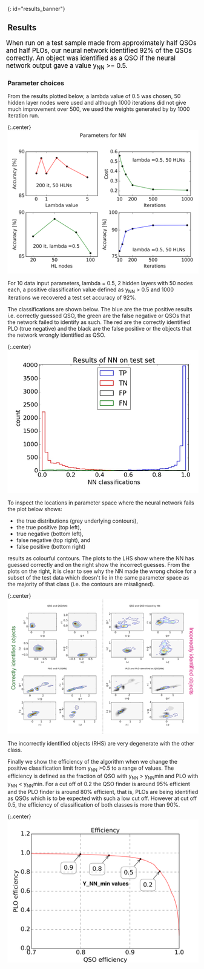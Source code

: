 {: id="results_banner"}
## Results
<p style="font-size:larger;color:black;margin-left: -4px;"> When run on a test sample made from approximately half QSOs and half PLOs, our neural network identified 92% of the QSOs correctly. An object was identified as a QSO if the neural network output gave a value y<sub>NN</sub> >= 0.5.</p>

### Parameter choices
From the results plotted below, a lambda value of 0.5 was chosen, 50 hidden layer nodes were used and although 1000 iterations did not give much improvement over 500, we used the weights generated by by 1000 iteration run.

{:.center}
![alt text](/images/params_NN.png)


For 10 data input parameters, lambda = 0.5, 2 hidden layers with 50 nodes each, a positive classification value defined as y<sub>NN</sub> > 0.5 and 1000 iterations we recovered a test set accuracy of 92%.

The classifications are shown below. The blue are the true positive results i.e. correctly guessed QSO, the green are the false negative or QSOs that the network failed to identify as such. The red are the correctly identified PLO (true negative) and the black are the false positive or the objects that the network wrongly identified as QSO.

{:.center}
![alt text](/images/hist_results_FT_PN2.jpg "classificartions")

To inspect the locations in parameter space where the neural network fails the plot below shows: 

   + the true distributions (grey underlying contours), 
   + the true positive (top left), 
   + true negative (bottom left), 
   + false negative (top right), and 
   + false positive (bottom right) 
    
results as colourful contours. The plots to the LHS show where the NN has guessed correctly and on the right show the incorrect guesses. From the plots on the right, it is clear to see why the NN made the wrong choice for a subset of the test data which doesn't lie in the same parameter space as the majority of that class (i.e. the contours are misaligned).

{:.center}
![alt text](/images/TP_contours.jpg "contour_colour")

The incorrectly identified objects (RHS) are very degenerate with the other class.

Finally we show the efficiency of the algorithm when we change the positive classification limit from y<sub>NN</sub> >0.5 to a range of values. The efficiency is defined as the fraction of QSO with y<sub>NN</sub> > y<sub>NN</sub>min and PLO with y<sub>NN</sub> < y<sub>NN</sub>min. For a cut off of 0.2 the QSO finder is around 95% efficient and the PLO finder is around 80% efficient, that is, PLOs are being identified as QSOs which is to be expected with such a low cut off. However at cut off 0.5, the efficiency of classification of both classes is more than 90%.

{:.center}
![alt text](/images/efficiency_plot.png "efficiency")
